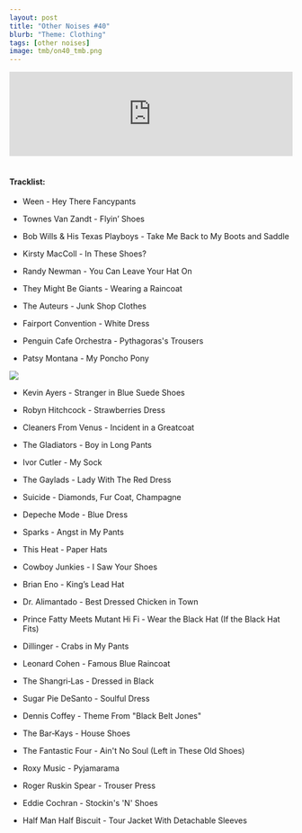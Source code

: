 ```yaml
---
layout: post
title: "Other Noises #40"
blurb: "Theme: Clothing"
tags: [other noises]
image: tmb/on40_tmb.png
---
```


<iframe scrolling="no" id="hearthis_at_track_3027879" width="100%" height="150" src="https://hearthis.at/embed/3027879/transparent_black/?hcolor=&color=&style=2&block_size=2&block_space=1&background=1&waveform=0&cover=0&autoplay=0&css=" frameborder="0" allowtransparency allow="autoplay"><p>Listen to <a href="https://hearthis.at/zerocc/other-noises-40-11419-clothing/" target="_blank">Other Noises #40 (11/4/19) - CLOTHING</a> <span>by</span><a href="https://hearthis.at/zerocc/" target="_blank" >Zero</a> <span>on</span> <a href="https://hearthis.at/" target="_blank">hearthis.at</a></p></iframe>
&nbsp;

#### Tracklist:

- Ween - Hey There Fancypants

- Townes Van Zandt - Flyin’ Shoes
- Bob Wills & His Texas Playboys - Take Me Back to My Boots and Saddle
- Kirsty MacColl - In These Shoes?

- Randy Newman - You Can Leave Your Hat On
- They Might Be Giants - Wearing a Raincoat
- The Auteurs - Junk Shop Clothes

- Fairport Convention - White Dress
- Penguin Cafe Orchestra - Pythagoras's Trousers
- Patsy Montana - My Poncho Pony  

![](https://lh3.googleusercontent.com/MeL2Qq-fgOBOMBWMLFnNA2xQoUhyY76h0M5uC6mPhbNayzubRwJFg-Gak_iYhkUA2zfclwv1c0GJgaNVp0ncszEIZoTBGV07DvqBhZKhHwjS6cqya1AQr1ympgRdM9RH7MvIaC03iQyEMUpc7GHTIwt0innN-tT9qDjwS7pjlKqDfdBjxm4aCMJiGjD7G3qI9TMrBvGUBSNRSHbE0OEuwDlz9KNL_ndk6v_UVhJQzcXZL6u1c-jaELPGIiclI7hKbujn1TKHBy1NHSOsraJXVVasjhbDruvs3OHfWuVhPhLYaT4qpGwyQ5Mfi1GJoQqJd4KXgqdOi72Ey23hI5qu1ySH5Mxa56CiQvD-61X-YiujIq2P_yqlOriGkA5zRXnIpVq9t990aWJLrxQDNbcBOrx2vNzOF7m--HVfTOGCxo8_BCotTE_H3Gl4xjCi0QJsaQA_BVINXapCO0FAWuW6kvDxlfvMgaZMYwvXqVcUxmyqMmspJ__5wIfJQKACOlxqI92RqYiexbpY_PXEp6bSWk_ovjBj-L3-vQBH74qals77TrhpzS0QmUyai2UT6NmuAFl9marNk_gu8m55fDy8OHUn3oiGQ_dCWzt1Bcb9MeR97iz4ROA7cjzUGlzF7TjMHU1NZOhdzfk7mZWm3zIy-L1M=w450-h401-no)

- Kevin Ayers - Stranger in Blue Suede Shoes
- Robyn Hitchcock - Strawberries Dress
- Cleaners From Venus - Incident in a Greatcoat

- The Gladiators - Boy in Long Pants
- Ivor Cutler - My Sock
- The Gaylads - Lady With The Red Dress

- Suicide - Diamonds, Fur Coat, Champagne
- Depeche Mode - Blue Dress
- Sparks - Angst in My Pants

- This Heat - Paper Hats
- Cowboy Junkies - I Saw Your Shoes
- Brian Eno - King’s Lead Hat

- Dr. Alimantado - Best Dressed Chicken in Town
- Prince Fatty Meets Mutant Hi Fi - Wear the Black Hat (If the Black Hat Fits)
- Dillinger - Crabs in My Pants

- Leonard Cohen - Famous Blue Raincoat
- The Shangri‐Las - Dressed in Black
- Sugar Pie DeSanto - Soulful Dress

- Dennis Coffey - Theme From "Black Belt Jones"
- The Bar‐Kays - House Shoes
- The Fantastic Four - Ain't No Soul (Left in These Old Shoes)

- Roxy Music - Pyjamarama
- Roger Ruskin Spear - Trouser Press
- Eddie Cochran - Stockin's 'N' Shoes

- Half Man Half Biscuit - Tour Jacket With Detachable Sleeves